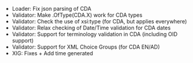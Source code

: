 * Loader: Fix json parsing of CDA
* Validator: Make .OfType(CDA.X) work for CDA types
* Validator: Check the use of xsi:type (for CDA, but applies everywhere)
* Validator: Relax checking of Date/Time validation for CDA dates
* Validator: Support for terminology validation in CDA (including OID support)
* Validator: Support for XML Choice Groups (for CDA EN/AD)
* XIG: Fixes + Add time generated


